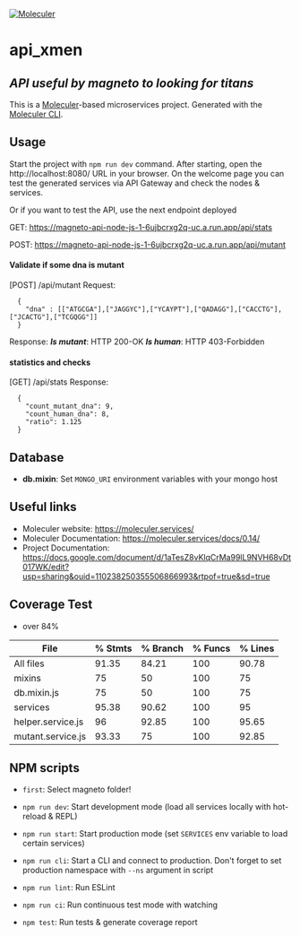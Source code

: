 [![Moleculer](https://badgen.net/badge/Powered%20by/Moleculer/0e83cd)](https://moleculer.services)

# api_xmen
## _API useful by magneto to looking for titans_
This is a [Moleculer](https://moleculer.services/)-based microservices project. Generated with the [Moleculer CLI](https://moleculer.services/docs/0.14/moleculer-cli.html).


## Usage
Start the project with `npm run dev` command. 
After starting, open the http://localhost:8080/ URL in your browser. 
On the welcome page you can test the generated services via API Gateway and check the nodes & services.

Or if you want to test the API, use the next endpoint deployed 

GET: https://magneto-api-node-js-1-6ujbcrxg2q-uc.a.run.app/api/stats

POST: https://magneto-api-node-js-1-6ujbcrxg2q-uc.a.run.app/api/mutant

#### Validate if some dna  is mutant
[POST] /api/mutant
Request:
```
  {
    "dna" : [["ATGCGA"],["JAGGYC"],["YCAYPT"],["QADAGG"],["CACCTG"],["JCACTG"],["TCGQGG"]]
  }
```
Response:
***Is mutant***: HTTP 200-OK
***Is human***: HTTP 403-Forbidden


#### statistics and checks
[GET] /api/stats
Response:
```
  {
    "count_mutant_dna": 9,
    "count_human_dna": 8,
    "ratio": 1.125
  }
```

## Database
- **db.mixin**: Set `MONGO_URI` environment variables with your mongo host

## Useful links

* Moleculer website: https://moleculer.services/
* Moleculer Documentation: https://moleculer.services/docs/0.14/
* Project Documentation: https://docs.google.com/document/d/1aTesZ8vKlqCrMa99lL9NVH68vDt017WK/edit?usp=sharing&ouid=110238250355506866993&rtpof=true&sd=true

## Coverage Test

* over 84%


File                | % Stmts | % Branch | % Funcs | % Lines | 
--------------------|---------|----------|---------|---------|
All files           |   91.35 |    84.21 |     100 |   90.78 |
 mixins             |      75 |       50 |     100 |      75 |
 db.mixin.js        |      75 |       50 |     100 |      75 | 
 services           |   95.38 |    90.62 |     100 |      95 |
 helper.service.js  |      96 |    92.85 |     100 |   95.65 | 
 mutant.service.js  |   93.33 |       75 |     100 |   92.85 | 


## NPM scripts

- `first`: Select magneto folder!

- `npm run dev`: Start development mode (load all services locally with hot-reload & REPL)
- `npm run start`: Start production mode (set `SERVICES` env variable to load certain services)
- `npm run cli`: Start a CLI and connect to production. Don't forget to set production namespace with `--ns` argument in script
- `npm run lint`: Run ESLint
- `npm run ci`: Run continuous test mode with watching
- `npm test`: Run tests & generate coverage report

